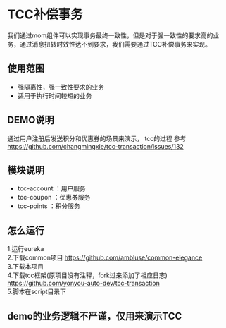 # TCC补偿事务

我们通过mom组件可以实现事务最终一致性，但是对于强一致性的要求高的业务，通过消息扭转时效性达不到要求，我们需要通过TCC补偿事务来实现。


## 使用范围
* 强隔离性，强一致性要求的业务
* 适用于执行时间较短的业务

## DEMO说明

通过用户注册后发送积分和优惠券的场景来演示，
tcc的过程 参考 https://github.com/changmingxie/tcc-transaction/issues/132

## 模块说明
* tcc-account ：用户服务
* tcc-coupon ：优惠券服务
* tcc-points ：积分服务

## 怎么运行

1.运行eureka   
2.下载common项目 https://github.com/ambluse/common-elegance  
3.下载本项目  
4.下载tcc框架(原项目没有注释，fork过来添加了相应日志) https://github.com/yonyou-auto-dev/tcc-transaction   
5.脚本在script目录下  

## demo的业务逻辑不严谨，仅用来演示TCC